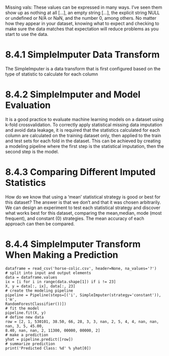 Missing vals: These values can be expressed in many ways. I’ve seen them show up as nothing at all [...], an empty string [...], the explicit string NULL or undefined or N/A or NaN, and the number 0, among others. No matter how they appear in your dataset, knowing what to expect and checking to make sure the data matches that expectation will reduce problems as you start to use the data.

# 8.4.1 SimpleImputer Data Transform
The SimpleImputer is a data transform that is first configured based on the type of statistic to calculate for each column

# 8.4.2 SimpleImputer and Model Evaluation
It is a good practice to evaluate machine learning models on a dataset using k-fold crossvalidation. To correctly apply statistical missing data imputation and avoid data leakage, it is required that the statistics calculated for each column are calculated on the training dataset only, then applied to the train and test sets for each fold in the dataset.
This can be achieved by creating a modeling pipeline where the first step is the statistical imputation, then the second step is the model.

# 8.4.3 Comparing Different Imputed Statistics
How do we know that using a ‘mean’ statistical strategy is good or best for this dataset? The answer is that we don’t and that it was chosen arbitrarily. We can design an experiment to test each statistical strategy and discover what works best for this dataset, comparing the mean,median, mode (most frequent), and constant (0) strategies. The mean accuracy of each approach can then be compared.

# 8.4.4 SimpleImputer Transform When Making a Prediction
```
dataframe = read_csv('horse-colic.csv', header=None, na_values='?')
# split into input and output elements
data = dataframe.values
ix = [i for i in range(data.shape[1]) if i != 23]
X, y = data[:, ix], data[:, 23]
# create the modeling pipeline
pipeline = Pipeline(steps=[('i', SimpleImputer(strategy='constant')), ('m',
RandomForestClassifier())])
# fit the model
pipeline.fit(X, y)
# define new data
row = [2, 1, 530101, 38.50, 66, 28, 3, 3, nan, 2, 5, 4, 4, nan, nan, nan, 3, 5, 45.00,
8.40, nan, nan, 2, 11300, 00000, 00000, 2]
# make a prediction
yhat = pipeline.predict([row])
# summarize prediction
print('Predicted Class: %d' % yhat[0])
```